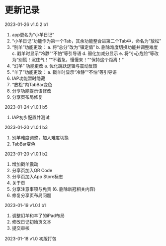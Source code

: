 #  更新记录
2023-01-26 v1.0.2 b1
1. app更名为“小羊日记”
2. “小羊日记”功能作为第一个Tab，其余功能整合进第二个Tab中，命名为“放松”
3. “别羊”功能更改：
    a. 将“总分”改为“镇定值”
    b. 删除难度切换功能并调整难度
    c. 戳羊时显示“冷静”“不怕”等引导语
    d. 弱化加减分显示
    e. 将“小心危险”等改为“别慌！沉住气！”“不着急，慢慢来！”“保持这个距离！”
4. “幻羊” 功能更改
    a. 优化跳跃逻辑与震动反馈
5. “羊了”功能更改：
    a. 戳羊时显示“冷静”“不怕”等引导语
5. IAP功能暂时隐藏
6. “放松“内TabBar变色
7. 分享功能提示语修改
8. 分享页布局修复

2023-01-24 v1.0.1 b5
1. IAP初步配置并测试

2023-01-20 v1.0.1 b3
1. 别羊难度调整，加入难度切换
2. TabBar变色

2023-01-20 v1.0.1 b2
1. 增加戳羊震动
2. 分享页加入QR Code
3. 分享页加入App Store标志
4. 关于页
5. 分享注意事项与免责
(6. 删除新冠相关内容)
6. 修复分享页布局问题

2023-01-19 v1.0.1 b1
1. 调整幻羊和羊了的iPad布局
2. 修改日记初始页文本
3. 提交审核

2023-01-18 v1.0
初版打包
